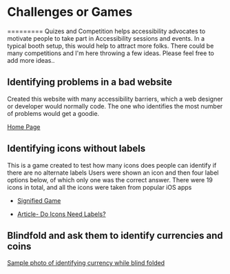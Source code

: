 # Challenges or Games
=========
Quizes and Competition helps accessibility advocates to motivate people to take part in Accessibility sessions and events. 
In a typical booth setup, this would help to attract more folks.
There could be many competitions and I'm here throwing a few ideas. Please feel free to add more ideas..

## Identifying problems in a bad website
Created this website with many accessibility barriers, which a web designer or developer would normally code. The one who identifies the most number of problems would get a goodie.

[Home Page](http://mpnkhan.github.io/challenge/site/home.html)

## Identifying icons without labels
This is a game created to test how many icons does people can identify if there are no alternate labels
Users were shown an icon and then four label options below, of which only one was the correct answer. There were 19 icons in total, and all the icons were taken from popular iOS apps

* [Signified Game](http://www.motionbrothers.co.uk/signified/)

* [Article- Do Icons Need Labels?](https://uxdesign.cc/do-icons-need-labels-6cb4f4282c00#.zgrvrbdfj)

## Blindfold and ask them to identify currencies and coins
[Sample photo of identifying currency while blind folded](https://flic.kr/p/qHiwbe)

